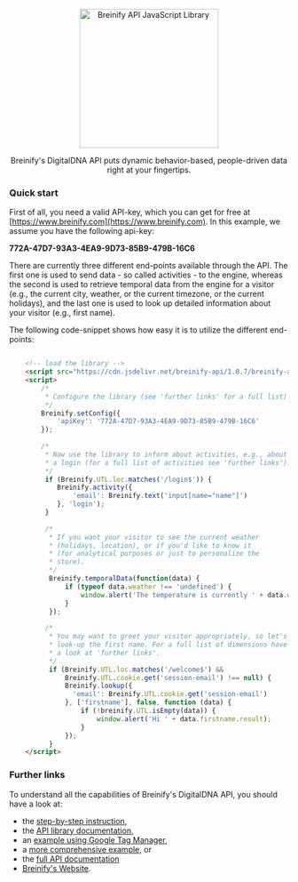 <p align="center">
  <img src="https://www.breinify.com/img/Breinify_logo.png" alt="Breinify API JavaScript Library" width="250">
</p>

<p align="center">
Breinify's DigitalDNA API puts dynamic behavior-based, people-driven data right at your fingertips.
</p>

### Quick start
First of all, you need a valid API-key, which you can get for free at [https://www.breinify.com](https://www.breinify.com). In this example, we assume you have the following api-key:

**772A-47D7-93A3-4EA9-9D73-85B9-479B-16C6**

There are currently three different end-points available through the API. The first one is used to send data - so called activities - to the engine, whereas the second is used to retrieve temporal data from the engine for a visitor (e.g., the current city, weather, or the current timezone, or the current holidays), and the last one is used to look up detailed information about your visitor (e.g., first name).

The following code-snippet shows how easy it is to utilize the different end-points:

```html

    <!-- load the library -->
    <script src="https://cdn.jsdelivr.net/breinify-api/1.0.7/breinify-api.min.js"></script>
    <script>
        /*
         * Configure the library (see 'further links' for a full list)
         */
        Breinify.setConfig({
            'apiKey': '772A-47D7-93A3-4EA9-9D73-85B9-479B-16C6'
        });
        
        /*
         * Now use the library to inform about activities, e.g., about
         * a login (for a full list of activities see 'further links').
         */
         if (Breinify.UTL.loc.matches('/login$')) {
            Breinify.activity({
                'email': Breinify.text('input[name="name"]')
            }, 'login');
         }
         
         /*
          * If you want your visitor to see the current weather 
          * (holidays, location), or if you'd like to know it 
          * (for analytical purposes or just to personalize the 
          * store).
          */
          Breinify.temporalData(function(data) {
              if (typeof data.weather !== 'undefined') {
                  window.alert('The temperature is currently ' + data.weather.temperature);
              }
          });
          
         /*
          * You may want to greet your visitor appropriately, so let's
          * look-up the first name. For a full list of dimensions have
          * a look at 'further links'.
          */
          if (Breinify.UTL.loc.matches('/welcome$') &&
              Breinify.UTL.cookie.get('session-email') !== null) {
              Breinify.lookup({
                'email': Breinify.UTL.cookie.get('session-email')
              }, ['firstname'], false, function (data) {
                  if (!breinify.UTL.isEmpty(data)) {
                      window.alert('Hi ' + data.firstname.result);
                  }
              });
          }
    </script>
```

### Further links
To understand all the capabilities of Breinify's DigitalDNA API, you should have a look at:

* the [step-by-step instruction](documentation/step-by-step.md),
* the [API library documentation](documentation/api.md),
* an [example using Google Tag Manager](documentation/example-google-tag-manager.md),
* a [more comprehensive example](documentation/example-comprehensive.md), or
* the [full API documentation](https://www.breinify.com/documentation/index.html)
* [Breinify's Website](https://www.breinify.com).